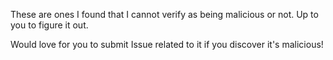 These are ones I found that I cannot verify as being malicious or not. Up to you to figure it out.

Would love for you to submit Issue related to it if you discover it's malicious!

